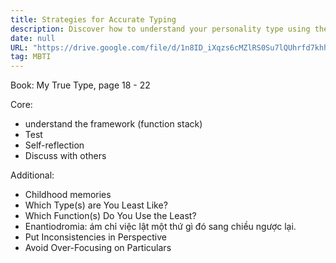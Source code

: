 ```yaml
---
title: Strategies for Accurate Typing
description: Discover how to understand your personality type using the function stack framework through tests, self-reflection, and discussion, while exploring childhood memories and balancing inconsistencies for deeper insight.
date: null
URL: "https://drive.google.com/file/d/1n8ID_iXqzs6cMZlRS0Su7lQUhrfd7khh/view?usp=sharing"
tag: MBTI
---
```


Book: My True Type, page 18 - 22

Core:

- understand the framework (function stack)
- Test
- Self-reflection
- Discuss with others

Additional:

- Childhood memories
- Which Type(s) are You Least Like?
- Which Function(s) Do You Use the Least?
- Enantiodromia: ám chỉ việc lật một thứ gì đó sang chiều ngược lại.
- Put Inconsistencies in Perspective
- Avoid Over-Focusing on Particulars

